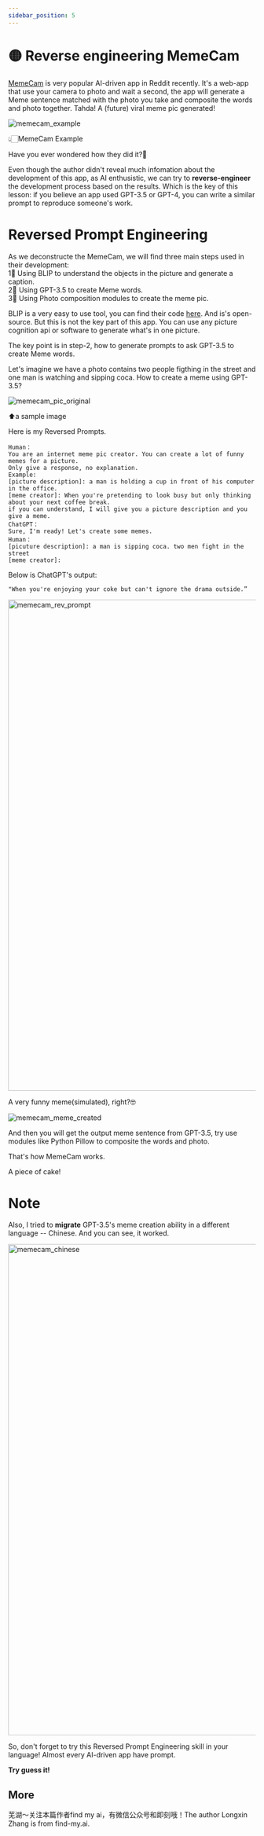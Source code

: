 ```yaml
---
sidebar_position: 5
---
```


# 🟡 Reverse engineering MemeCam

[MemeCam](https://www.memecam.io/) is very popular AI-driven app in Reddit recently. 
It's a web-app that use your camera to photo and wait a second, the app will generate
a Meme sentence matched with the photo you take and composite the words and photo together.
Tahda! A (future) viral meme pic generated!

![memecam_example](https://user-images.githubusercontent.com/30429387/231639519-9ec9dbf1-7962-49f4-b694-34b3af450b37.png)

👆🏻MemeCam Example

Have you ever wondered how they did it?🤨

Even though the author didn't reveal much infomation about the development of this app, as 
AI enthusistic, we can try to **reverse-engineer** the development process based on the results.
Which is the key of this lesson: if you believe an app used GPT-3.5 or GPT-4, you can write a 
similar prompt to reproduce someone's work.

# Reversed Prompt Engineering

As we deconstructe the MemeCam, we will find three main steps used in their development:  
1⃣️ Using BLIP to understand the objects in the picture and generate a caption.  
2⃣️ Using GPT-3.5 to create Meme words.  
3⃣️ Using Photo composition modules to create the meme pic.  

BLIP is a very easy to use tool, you can find their code [here](https://github.com/salesforce/BLIP). 
And is's open-source. But this is not the key part of this app. You can use any picture cognition 
api or software to generate what's in one picture.

The key point is in step-2, how to generate prompts to ask GPT-3.5 to create Meme words.

Let's imagine we have a photo contains two people figthing 
in the street and one man is watching and sipping coca.
How to create a meme using GPT-3.5?

![memecam_pic_original](https://user-images.githubusercontent.com/30429387/231639594-120bb335-d0bf-42c5-800f-033e9ddbfcd3.jpeg)

⬆️a sample image


Here is my Reversed Prompts. 
```
Human：
You are an internet meme pic creator. You can create a lot of funny memes for a picture. 
Only give a response, no explanation.
Example: 
[picture description]: a man is holding a cup in front of his computer in the office.
[meme creator]: When you're pretending to look busy but only thinking about your next coffee break.
if you can understand, I will give you a picture description and you give a meme.
ChatGPT：
Sure, I'm ready! Let's create some memes.
Human：
[picuture description]: a man is sipping coca. two men fight in the street
[meme creator]:
```
Below is ChatGPT's output:

```
"When you're enjoying your coke but can't ignore the drama outside.”
```

<img width="1000" alt="memecam_rev_prompt" src="https://user-images.githubusercontent.com/30429387/231639620-746fc2d1-b9c6-4404-bd97-c8db4eeea276.png">


A very funny meme(simulated), right?🤓  

![memecam_meme_created](https://user-images.githubusercontent.com/30429387/231639648-d6a6e75c-1ae4-40d5-afc6-4d35b4d43a1f.png)


And then you will get the output meme sentence from GPT-3.5, try use modules like Python Pillow to 
composite the words and photo.

That's how MemeCam works. 

A piece of cake!


# Note

Also, I tried to **migrate** GPT-3.5's meme creation ability in a different
language -- Chinese. 
And you can see, it worked.

<img width="1000" alt="memecam_chinese" src="https://user-images.githubusercontent.com/30429387/231639668-844b7b50-4c68-4f2b-8699-d88b4b2efd9e.png">


So, don't forget to try this Reversed Prompt Engineering skill in your language! 
Almost every AI-driven app have prompt. 

**Try guess it!**

## More

芜湖～关注本篇作者find my ai，有微信公众号和即刻哦！The author Longxin Zhang is from find-my.ai. 

